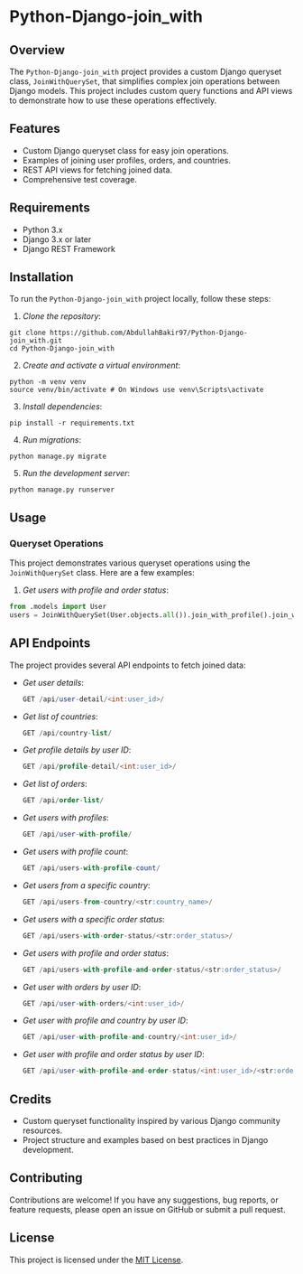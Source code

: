 # Python-Django-join_with

## Overview

The `Python-Django-join_with` project provides a custom Django queryset class, `JoinWithQuerySet`, that simplifies complex join operations between Django models. This project includes custom query functions and API views to demonstrate how to use these operations effectively.

## Features

- Custom Django queryset class for easy join operations.
- Examples of joining user profiles, orders, and countries.
- REST API views for fetching joined data.
- Comprehensive test coverage.

## Requirements

- Python 3.x
- Django 3.x or later
- Django REST Framework

## Installation

To run the `Python-Django-join_with` project locally, follow these steps:

1. *Clone the repository*:

  ```
  git clone https://github.com/AbdullahBakir97/Python-Django-join_with.git
  cd Python-Django-join_with
  ```
2. *Create and activate a virtual environment*:

  ```
  python -m venv venv
  source venv/bin/activate # On Windows use venv\Scripts\activate
  ```

3. *Install dependencies*:

  ```
  pip install -r requirements.txt
  ```

4. *Run migrations*:
   
  ```
  python manage.py migrate
  ```

5. *Run the development server*:
   
  ```
  python manage.py runserver
  ```


## Usage

### Queryset Operations

This project demonstrates various queryset operations using the `JoinWithQuerySet` class. Here are a few examples:

1. *Get users with profile and order status*:
   
```python
from .models import User
users = JoinWithQuerySet(User.objects.all()).join_with_profile().join_with('order_set', status='completed')
```

## API Endpoints

The project provides several API endpoints to fetch joined data:

- *Get user details*:

  ```sql
  GET /api/user-detail/<int:user_id>/
  ```
- *Get list of countries*:

  ```sql
  GET /api/country-list/
  ```
- *Get profile details by user ID*:
  
  ```sql
  GET /api/profile-detail/<int:user_id>/
  ```
- *Get list of orders*:

  ```sql
  GET /api/order-list/
  ```
- *Get users with profiles*:

  ```sql
  GET /api/user-with-profile/
  ```
- *Get users with profile count*:

  ```sql
  GET /api/users-with-profile-count/
  ```
- *Get users from a specific country*:

  ```sql
  GET /api/users-from-country/<str:country_name>/
  ```
- *Get users with a specific order status*:

  ```sql
  GET /api/users-with-order-status/<str:order_status>/
  ```
- *Get users with profile and order status*:

  ```sql
  GET /api/users-with-profile-and-order-status/<str:order_status>/
  ```
- *Get user with orders by user ID*:

  ```sql
  GET /api/user-with-orders/<int:user_id>/
  ```
- *Get user with profile and country by user ID*:

  ```sql
  GET /api/user-with-profile-and-country/<int:user_id>/
  ```
- *Get user with profile and order status by user ID*:

  ```sql
  GET /api/user-with-profile-and-order-status/<int:user_id>/<str:order_status>/
  ```
## Credits

- Custom queryset functionality inspired by various Django community resources.
- Project structure and examples based on best practices in Django development.


## Contributing

Contributions are welcome! If you have any suggestions, bug reports, or feature requests, please open an issue on GitHub or submit a pull request.

## License

This project is licensed under the [MIT License](LICENSE).
